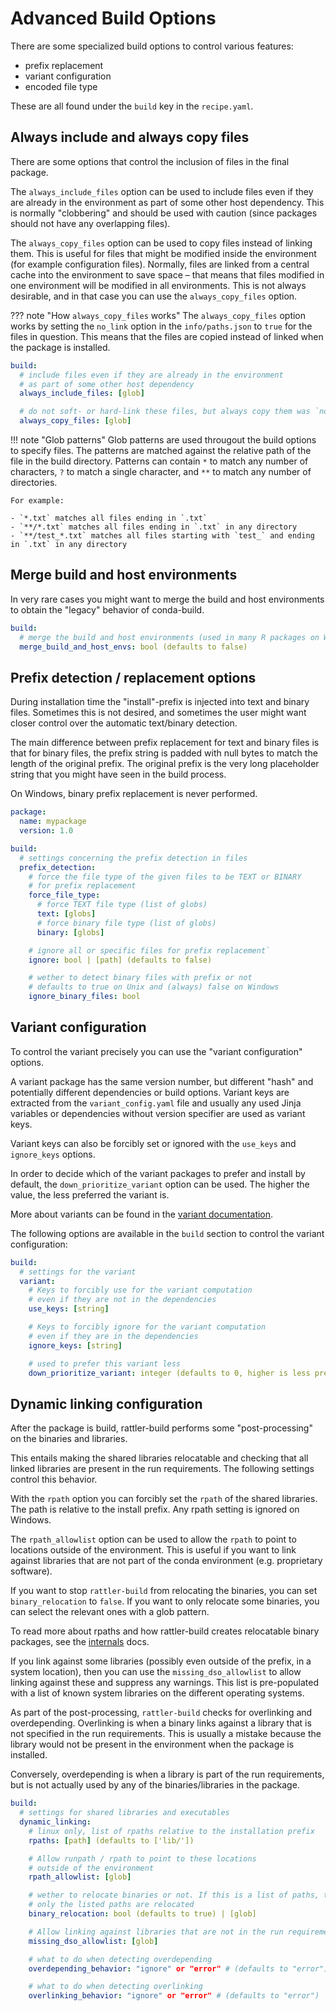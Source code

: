 # Advanced Build Options

There are some specialized build options to control various features:

- prefix replacement
- variant configuration
- encoded file type

These are all found under the `build` key in the `recipe.yaml`.

## Always include and always copy files

There are some options that control the inclusion of files in the final package.

The `always_include_files` option can be used to include files even if they are
already in the environment as part of some other host dependency. This is normally
"clobbering" and should be used with caution (since packages should not have any overlapping files).

The `always_copy_files` option can be used to copy files instead of linking them.
This is useful for files that might be modified inside the environment (for example configuration files).
Normally, files are linked from a central cache into the environment to save space – that means
that files modified in one environment will be modified in all environments. This is not always
desirable, and in that case you can use the `always_copy_files` option.

??? note "How `always_copy_files` works"
    The `always_copy_files` option works by setting the `no_link` option in the
    `info/paths.json` to `true` for the files in question. This means that the
    files are copied instead of linked when the package is installed.


```yaml title="recipe.yaml"
build:
  # include files even if they are already in the environment
  # as part of some other host dependency
  always_include_files: [glob]

  # do not soft- or hard-link these files, but always copy them was `no_link`
  always_copy_files: [glob]
```

!!! note "Glob patterns"
    Glob patterns are used througout the build options to specify files. The
    patterns are matched against the relative path of the file in the build
    directory.
    Patterns can contain `*` to match any number of characters, `?` to match a
    single character, and `**` to match any number of directories.

    For example:

    - `*.txt` matches all files ending in `.txt`
    - `**/*.txt` matches all files ending in `.txt` in any directory
    - `**/test_*.txt` matches all files starting with `test_` and ending in `.txt` in any directory

## Merge build and host environments

In very rare cases you might want to merge the build and host environments to
obtain the "legacy" behavior of conda-build.

```yaml title="recipe.yaml"
build:
  # merge the build and host environments (used in many R packages on Windows)
  merge_build_and_host_envs: bool (defaults to false)
```

## Prefix detection / replacement options

During installation time the "install"-prefix is injected into text and binary
files. Sometimes this is not desired, and sometimes the user might want closer
control over the automatic text/binary detection.

The main difference between prefix replacement for text and binary files is that
for binary files, the prefix string is padded with null bytes to match the
length of the original prefix. The original prefix is the very long placeholder
string that you might have seen in the build process.

On Windows, binary prefix replacement is never performed.

```yaml title="recipe.yaml"
package:
  name: mypackage
  version: 1.0

build:
  # settings concerning the prefix detection in files
  prefix_detection:
    # force the file type of the given files to be TEXT or BINARY
    # for prefix replacement
    force_file_type:
      # force TEXT file type (list of globs)
      text: [globs]
      # force binary file type (list of globs)
      binary: [globs]

    # ignore all or specific files for prefix replacement`
    ignore: bool | [path] (defaults to false)

    # wether to detect binary files with prefix or not
    # defaults to true on Unix and (always) false on Windows
    ignore_binary_files: bool
```

## Variant configuration

To control the variant precisely you can use the "variant configuration"
options.

A variant package has the same version number, but different "hash" and
potentially different dependencies or build options. Variant keys are extracted
from the `variant_config.yaml` file and usually any used Jinja variables or
dependencies without version specifier are used as variant keys.

Variant keys can also be forcibly set or ignored with the `use_keys` and
`ignore_keys` options.

In order to decide which of the variant packages to prefer and install by
default, the `down_prioritize_variant` option can be used. The higher the value,
the less preferred the variant is.

More about variants can be found in the [variant documentation](variants.md).

The following options are available in the `build` section to control the
variant configuration:

```yaml title="recipe.yaml"
build:
  # settings for the variant
  variant:
    # Keys to forcibly use for the variant computation
    # even if they are not in the dependencies
    use_keys: [string]

    # Keys to forcibly ignore for the variant computation
    # even if they are in the dependencies
    ignore_keys: [string]

    # used to prefer this variant less
    down_prioritize_variant: integer (defaults to 0, higher is less preferred)

```

## Dynamic linking configuration

After the package is build, rattler-build performs some "post-processing" on the
binaries and libraries.

This entails making the shared libraries relocatable and checking that all
linked libraries are present in the run requirements. The following settings
control this behavior.

With the `rpath` option you can forcibly set the `rpath` of the shared
libraries. The path is relative to the install prefix. Any rpath setting is
ignored on Windows.

The `rpath_allowlist` option can be used to allow the `rpath` to point to
locations outside of the environment. This is useful if you want to link against
libraries that are not part of the conda environment (e.g. proprietary
software).

If you want to stop `rattler-build` from relocating the binaries, you can set
`binary_relocation` to `false`. If you want to only relocate some binaries, you
can select the relevant ones with a glob pattern.

To read more about rpaths and how rattler-build creates relocatable binary packages,
see the [internals](internals.md) docs.

If you link against some libraries (possibly even outside of the prefix, in a
system location), then you can use the `missing_dso_allowlist` to allow linking
against these and suppress any warnings. This list is pre-populated with a list
of known system libraries on the different operating systems.

As part of the post-processing, `rattler-build` checks for overlinking and
overdepending. Overlinking is when a binary links against a library that is not
specified in the run requirements. This is usually a mistake because the library
would not be present in the environment when the package is installed.

Conversely, overdepending is when a library is part of the run requirements, but
is not actually used by any of the binaries/libraries in the package.

```yaml title="recipe.yaml"
build:
  # settings for shared libraries and executables
  dynamic_linking:
    # linux only, list of rpaths relative to the installation prefix
    rpaths: [path] (defaults to ['lib/'])

    # Allow runpath / rpath to point to these locations
    # outside of the environment
    rpath_allowlist: [glob]

    # wether to relocate binaries or not. If this is a list of paths, then
    # only the listed paths are relocated
    binary_relocation: bool (defaults to true) | [glob]

    # Allow linking against libraries that are not in the run requirements
    missing_dso_allowlist: [glob]

    # what to do when detecting overdepending
    overdepending_behavior: "ignore" or "error" # (defaults to "error")

    # what to do when detecting overlinking
    overlinking_behavior: "ignore" or "error" # (defaults to "error")
```
